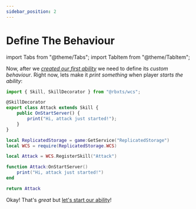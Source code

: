 ```yaml
---
sidebar_position: 2
---
```


# Define The Behaviour

import Tabs from "@theme/Tabs";
import TabItem from "@theme/TabItem";

Now, after we *[created our first ability](./create-a-skill)* we need to define its *custom behaviour*.
Right now, lets make it *print something* when player *starts the ability*:

<Tabs groupId="languages">
<TabItem value="TypeScript" default>

```ts title="attack.ts" showLineNumbers
import { Skill, SkillDecorator } from "@rbxts/wcs";

@SkillDecorator
export class Attack extends Skill {
	public OnStartServer() {
		print("Hi, attack just started!");
	}
}
```

</TabItem>
<TabItem value="Luau">

```lua title="attack.lua" showLineNumbers
local ReplicatedStorage = game:GetService("ReplicatedStorage")
local WCS = require(ReplicatedStorage.WCS)

local Attack = WCS.RegisterSkill("Attack")

function Attack:OnStartServer()
	print("Hi, attack just started!")
end

return Attack
```

</TabItem>
</Tabs>

Okay! That's *great* but [let's start our ability](./start-an-ability)!
